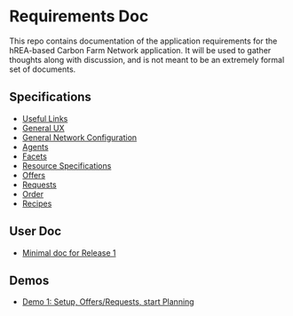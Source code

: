 # Requirements Doc

This repo contains documentation of the application requirements for the hREA-based Carbon Farm Network application.  It will be used to gather thoughts along with discussion, and is not meant to be an extremely formal set of documents.

## Specifications

* [Useful Links](Links.md)
* [General UX](GeneralUX.md)
* [General Network Configuration](network-config.md)
* [Agents](Agent.md)
* [Facets](Facets.md)
* [Resource Specifications](ResourceSpecification.md)
* [Offers](Offers.md)
* [Requests](Requests.md)
* [Order](Order.md)
* [Recipes](Recipes.md)

## User Doc

* [Minimal doc for Release 1](user-rel1.md)

## Demos

* [Demo 1: Setup, Offers/Requests, start Planning](https://github.com/Carbon-Farm-Network/app-carbon-farm-network/wiki/Demo:--Setup,-Offers-Requests,-Planning-(start))
